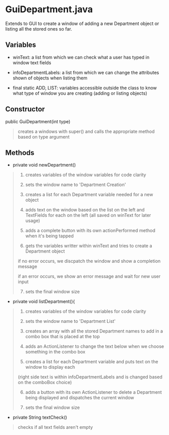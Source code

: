 # **GuiDepartment.java**

Extends to GUI to create a window of adding a new Department object
or listing all the stored ones so far.


## **Variables**

* winText: a list from which we can check what a user has typed in window text fields

* infoDepartmentLabels: a list from which we can change the attributes shown of objects when listing them

* final static ADD, LIST: variables accessible outside the class to know what type of window you are creating 
(adding or listing objects)


## **Constructor**

public GuiDepartment(int type)

> creates a windows with super() and calls the appropriate method based on type argument


## **Methods**

* private void newDepartment()

> 1. creates variables of the window variables for code clarity
>
> 2. sets the window name to 'Department Creation'
>
> 3. creates a list for each Department variable needed for a new object
>
> 4. adds text on the window based on the list on the left and TextFields for each on the left (all saved on winText for later usage)
>
> 5. adds a complete button with its own actionPerformed method when it's being tapped
>
> 6. gets the variables writter within winText and tries to create a Department object
>
>  if no error occurs, we discpatch the window and show a completion message
>
>  if an error occurs, we show an error message and wait for new user input
>
> 7. sets the final window size 


* private void listDepartment(){

> 1. creates variables of the window variables for code clarity
>
> 2. sets the window name to 'Department List'
>
> 3. creates an array with all the stored Department names to add in a combo box that is placed at the top
>
> 4. adds an ActionListener to change the text below when we choose something in the combo box
>
> 5. creates a list for each Department variable and puts text on the window to display each 
>
>  (right side text is within infoDepartmentLabels and is changed based on the comboBox choice)
>
> 6. adds a button with its own ActionListener to delete a Department being displayed and dispatches the current window
>
> 7. sets the final window size 


* private String textCheck()

> checks if all text fields aren't empty
